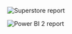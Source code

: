 ![Superstore report](https://github.com/Ishita2407/Projects/assets/91796142/0da20e39-7002-47f7-9e78-110667779563)

![Power BI 2 report](https://github.com/Ishita2407/Projects/assets/91796142/eebef4c7-9d39-4b11-9401-35d60568bb7b)
